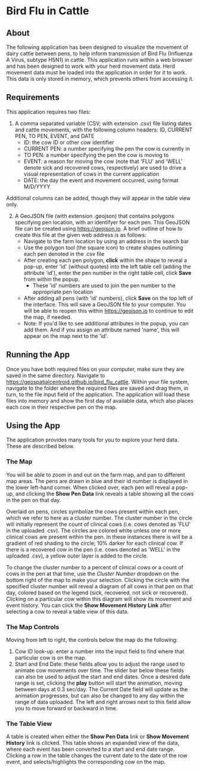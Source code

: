 # Bird Flu in Cattle

## About

The following application has been designed to visualize the movement of dairy cattle between pens,
to help inform transmission of Bird Flu (Influenza A Virus, subtype H5N1) in cattle. This application runs within a web browser and has been designed to work with your herd movement data.
Herd movement data must be loaded into the application in order for it to work. This data is only stored in memory, which prevents others
from accessing it.

## Requirements
This application requires two files:

1. A comma separated variable (CSV; with extension .csv) file listing dates and cattle movements, with the following
   column headers: ID, CURRENT PEN, TO PEN, EVENT, and DATE
   - ID: the cow ID or other cow identifier
   - CURRENT PEN: a number specifying the pen the cow is currently in
   - TO PEN: a number specifying the pen the cow is moving to
   - EVENT: a reason for moving the cow (note that 'FLU' and 'WELL' denote sick and recovered cows, respectively) are used to drive a visual representation of cows in the current application
   - DATE: the day the event and movement occurred, using format M/D/YYYY
    
Additional columns can be added, though they will appear in the table view only.
    
2. A GeoJSON file (with extension .geojson) that contains polygons specifying pen location, with an identifyer for each pen.
This GeoJSON file can be created using https://geojson.io. A brief outline of how to create this file at the given web address is as follows:
   - Navigate to the farm location by using an address in the search bar
   - Use the polygon tool (the square icon) to create shapes outlining each pen denoted in the .csv file
   - After creating each pen polygon, **click** within the shape to reveal a pop-up, enter 'id' (without quotes) into the left table cell (adding the attribute 'id'), enter the pen number in the right table cell, click **Save** from within the popup.
      - These 'id' numbers are used to join the pen number to the appropriate pen location
   - After adding all pens (with 'id' numbers), click **Save** on the top left of the interface. This will save a GeoJSON file to your computer. You will be able to reopen this within https://geojson.io to continue to edit 
     the map, if needed.
   - Note: If you'd like to see additional attributes in the popup, you can add them. And if you assign an attribute named 'name', this will appear on the map next to the 'id'. 
   
## Running the App
Once you have both required files on your computer, make sure they are saved in the same directory. Navigate to https://geospatialcentroid.github.io/bird_flu_cattle. Within your file system, navigate to the folder where the required files are saved and drag them, in turn, to the file input field of the application. 
The application will load these files into memory and show the first day of available data, which also places each cow in their respective pen on the map.

## Using the App
The application provides many tools for you to explore your herd data. These are described below. 

### The Map
You will be able to zoom in and out on the farm map, and pan to different map areas.
The pens are drawn in blue and their id number is displayed in the lower left-hand corner. When clicked over, each pen will reveal a pop-up, 
and clicking the **Show Pen Data** link reveals a table showing all the cows in the pen on that day.

Overlaid on pens, circles symbolize the cows present within each pen, which we refer to here as a cluster number. The cluster number in the circle will initially represent the count of clinical cows (i.e. cows denoted as 'FLU' in the uploaded .csv). 
The circles are colored white unless one or more clinical cows are present within the pen. In these instances there is will be a gradient of red shading to the circle; 10% darker for each clinical cow.
If there is a recovered cow in the pen (i.e. cows denoted as 'WELL' in the uploaded .csv), a yellow outer layer is added to the circle.

To change the cluster number to a percent of clinical cows or a count of cows in the pen at that time, use the *Cluster Number* dropdown on the bottom right of the map to make your selection.
Clicking the circle with the specified cluster number will reveal a diagram of all cows in that pen on that day, colored based on the legend (sick, recovered, not sick or recovered).
Clicking on a particular cow within this diagram will show its movement and event history. You can click the **Show Movement History Link** after selecting a cow to reveal a table view of this data.

### The Map Controls
Moving from left to right, the controls below the map do the following:
1. Cow ID look-up: enter a number into the input field to find where that particular cow is on the map.
2. Start and End Date: these fields allow you to adjust the range used to animate cow movements over time. 
   The slider bar below these fields can also be used to adjust the start and end dates. 
   Once a desired date range is set, clicking the **play** button will start the animation, moving between days at 0.3 sec/day.
   The Current Date field will update as the animation progresses, but can also be changed to any day within the range of data uploaded. 
   The left and right arrows next to this field allow you to move forward or backward in time.

### The Table View
A table is created when either the **Show Pen Data** link or **Show Movement History** link is clicked. 
This table shows an expanded view of the data, where each event has been converted to a start and end date range.
Clicking a row in the table changes the current date to the date of the row event, and selects/highlights the corresponding cow on the map.

